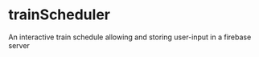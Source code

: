 # trainScheduler
An interactive train schedule allowing and storing user-input in a firebase server
